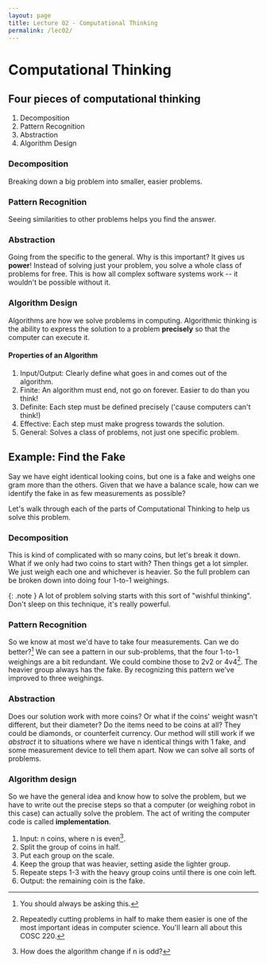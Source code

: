 ```yaml
---
layout: page
title: Lecture 02 - Computational Thinking
permalink: /lec02/
---
```

# Computational Thinking

## Four pieces of computational thinking
1. Decomposition
2. Pattern Recognition
3. Abstraction
4. Algorithm Design

### Decomposition
Breaking down a big problem into smaller, easier problems.

### Pattern Recognition
Seeing similarities to other problems helps you find the answer.

### Abstraction
Going from the specific to the general.
Why is this important? It gives us **power**!
Instead of solving just your problem, you solve a whole class of problems for
free. This is how all complex software systems work -- it wouldn't be possible
without it.

### Algorithm Design
Algorithms are how we solve problems in computing. Algorithmic thinking is the
ability to express the solution to a problem **precisely** so that the computer
can execute it.

#### Properties of an Algorithm
1. Input/Output: Clearly define what goes in and comes out of the algorithm.
2. Finite: An algorithm must end, not go on forever. Easier to do than you think!
3. Definite: Each step must be defined precisely ('cause computers can't think!)
4. Effective: Each step must make progress towards the solution.
5. General: Solves a class of problems, not just one specific problem.

## Example: Find the Fake

Say we have eight identical looking coins, but one is a fake and weighs one
gram more than the others.  Given that we have a balance scale, how can we
identify the fake in as few measurements as possible?

Let's walk through each of the parts of Computational Thinking to help us solve
this problem.

### Decomposition

This is kind of complicated with so many coins, but let's break it down. What
if we only had two coins to start with? Then things get a lot simpler. We just
weigh each one and whichever is heavier. So the full problem can be broken down
into doing four 1-to-1 weighings.

{: .note }
A lot of problem solving starts with this sort of "wishful thinking". Don't
sleep on this technique, it's really powerful.

### Pattern Recognition

So we know at most we'd have to take four measurements. Can we do better?[^1] We
can see a pattern in our sub-problems, that the four 1-to-1 weighings are a bit
redundant. We could combine those to 2v2 or 4v4[^2]. The heavier group always has
the fake. By recognizing this pattern we've improved to three weighings.

[^1]: You should always be asking this.
[^2]: Repeatedly cutting problems in half to make them easier is one of the most
    important ideas in computer science. You'll learn all about this COSC 220.

### Abstraction

Does our solution work with more coins? Or what if the coins' weight wasn't
different, but their diameter? Do the items need to be coins at all? They could
be diamonds, or counterfeit currency. Our method will still work if we
*abstract* it to situations where we have n identical things with 1 fake, and
some measurement device to tell them apart. Now we can solve all sorts of
problems.

### Algorithm design

So we have the general idea and know how to solve the problem, but we have to
write out the precise steps so that a computer (or weighing robot in this case)
can actually solve the problem. The act of writing the computer code is called
**implementation**.

1. Input: n coins, where n is even[^3].
2. Split the group of coins in half.
3. Put each group on the scale.
4. Keep the group that was heavier, setting aside the lighter group.
5. Repeate steps 1-3 with the heavy group coins until there is one coin left.
6. Output: the remaining coin is the fake.

[^3]: How does the algorithm change if n is odd?
